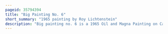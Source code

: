 ```yaml
---
pageid: 35794394
title: "Big Painting No. 6"
short_summary: "1965 painting by Roy Lichtenstein"
description: "Big painting no. 6 is a 1965 Oil and Magna Painting on Canvas by Roy Lichtenstein. Measuring 235 cm × 330 Cm, it is Part of the Brushstrokes Series of Artworks that includes several Paintings and Sculptures whose Subject is the Actions made with a House-Painter's Brush. When it sold for 75000 in 1970 it had a Record Price for a Painting by a living american Artist. The Painting is in the Collection of the Kunstsammlung nordrhein-westfalen."
---
```

